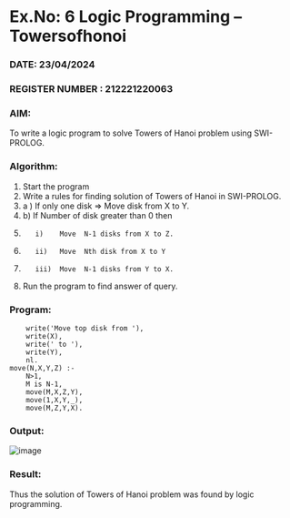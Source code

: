 # Ex.No: 6   Logic Programming – Towersofhonoi  

### DATE: 23/04/2024  

### REGISTER NUMBER : 212221220063

### AIM: 
To  write  a logic program  to solve Towers of Hanoi problem  using SWI-PROLOG. 

### Algorithm:
1. Start the program
2.  Write a rules for finding solution of Towers of Hanoi in SWI-PROLOG.
3.  a )	If only one disk  => Move disk from X to Y.
4.  b)	If Number of disk greater than 0 then
5.        i)	Move  N-1 disks from X to Z.
6.        ii)	Move  Nth disk from X to Y
7.        iii)	Move  N-1 disks from Y to X.
8. Run the program  to find answer of  query.

### Program:
```move(1,X,Y,_) :-  
    write('Move top disk from '), 
    write(X), 
    write(' to '), 
    write(Y), 
    nl. 
move(N,X,Y,Z) :- 
    N>1, 
    M is N-1, 
    move(M,X,Z,Y), 
    move(1,X,Y,_), 
    move(M,Z,Y,X).
```


### Output:
![image](https://github.com/Yugendaran/AI_Lab_2023-24/assets/128135616/9ca801b6-a936-4009-ad0b-fc6d0ab2ce84)



### Result:
Thus the solution of Towers of Hanoi problem was found by logic programming.
